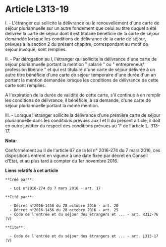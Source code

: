 # Article L313-19

I. - L'étranger qui sollicite la délivrance ou le renouvellement d'une carte de séjour pluriannuelle sur un autre fondement
que celui au titre duquel a été délivrée la carte de séjour dont il est titulaire bénéficie de la carte de séjour demandée
lorsque les conditions de délivrance de la carte de séjour, prévues à la section 2 du présent chapitre, correspondant au
motif de séjour invoqué, sont remplies. 

II. - Par dérogation au I, l'étranger qui sollicite la délivrance d'une carte de séjour pluriannuelle portant la mention "
salarié " ou " entrepreneur/ profession libérale " et qui est titulaire d'une carte de séjour délivrée à un autre titre
bénéficie d'une carte de séjour temporaire d'une durée d'un an portant la mention demandée lorsque les conditions de
délivrance de cette carte sont remplies. 

A l'expiration de la durée de validité de cette carte, s'il continue à en remplir les conditions de délivrance, il bénéficie,
à sa demande, d'une carte de séjour pluriannuelle portant la même mention. 

III. - Lorsque l'étranger sollicite la délivrance d'une première carte de séjour pluriannuelle dans les conditions prévues
aux I et II du présent article, il doit en outre justifier du respect des conditions prévues au 1° de l'article L. 313-17.

**Nota:**

Conformément au II de l'article 67 de la loi n° 2016-274 du 7 mars 2016, ces dispositions entrent en vigueur à une date fixée
par décret en Conseil d'Etat, et au plus tard à compter du 1er novembre 2016.

**Liens relatifs à cet article**

	**Créé par**:

	  - Loi n°2016-274 du 7 mars 2016 - art. 17

	**Cité par**:

	  - Décret n°2016-1456 du 28 octobre 2016 - art. 20
	  - Décret n°2016-1456 du 28 octobre 2016 - art. 25
	  - Code de l'entrée et du séjour des étrangers et ... - art. R313-76 (V)

	**Cite**:

	  - Code de l'entrée et du séjour des étrangers et ... - art. L313-17 (V)
